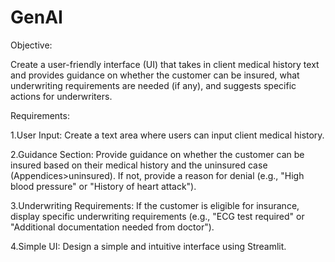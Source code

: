 # GenAI

Objective:

Create a user-friendly interface (UI) that takes in client medical history text and provides guidance on whether the customer can be insured, what underwriting requirements are needed (if any), and suggests specific actions for underwriters.

Requirements:

1.User Input: Create a text area where users can input client medical history.

2.Guidance Section: Provide guidance on whether the customer can be insured based on their medical history and the uninsured case (Appendices>uninsured). If not, provide a reason for denial (e.g., "High blood pressure" or "History of heart attack").

3.Underwriting Requirements: If the customer is eligible for insurance, display specific underwriting requirements (e.g., "ECG test required" or "Additional documentation needed from doctor").

4.Simple UI: Design a simple and intuitive interface using Streamlit.
